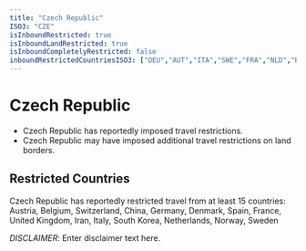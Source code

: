 ```yaml
---
title: "Czech Republic"
ISO3: "CZE"
isInboundRestricted: true
isInboundLandRestricted: true
isInboundCompletelyRestricted: false
inboundRestrictedCountriesISO3: ["DEU","AUT","ITA","SWE","FRA","NLD","BEL","ESP","DNK","GBR","CHE","NOR","CHN","KOR","IRN"]
---
```


# Czech Republic

* Czech Republic has reportedly imposed travel restrictions.
* Czech Republic may have imposed additional travel restrictions on land borders.

## Restricted Countries 
Czech Republic has reportedly restricted travel from at least 15 countries: Austria, Belgium, Switzerland, China, Germany, Denmark, Spain, France, United Kingdom, Iran, Italy, South Korea, Netherlands, Norway, Sweden

*DISCLAIMER*: Enter disclaimer text here.

